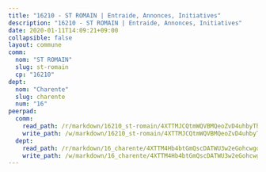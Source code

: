 ```yaml
---
title: "16210 - ST ROMAIN | Entraide, Annonces, Initiatives"
description: "16210 - ST ROMAIN | Entraide, Annonces, Initiatives"
date: 2020-01-11T14:09:21+09:00
collapsible: false
layout: commune
comm:
  nom: "ST ROMAIN"
  slug: st-romain
  cp: "16210"
dept:
  nom: "Charente"
  slug: charente
  num: "16"
peerpad:
  comm:
    read_path: /r/markdown/16210_st-romain/4XTTMJCQtmWQVBMQeoZvD4uhbyThv98Br7f7CQrFrqq5EkkKc
    write_path: /w/markdown/16210_st-romain/4XTTMJCQtmWQVBMQeoZvD4uhbyThv98Br7f7CQrFrqq5EkkKc-K3TgUBUDNMcBFfo1dHLBHCcGRpwUC4RjgVSKTeG3AcUUbNFeJHZgjM9XQSUyU62NMHVPFwfsv4R1KQGSaEHi4CqEukU6zGPNw9GUdXDrpNKoiHbHAXHJF4LnFqerpqFyVzqa4wJJ
  dept:
    read_path: /r/markdown/16_charente/4XTTM4Hb4btGmQscDATWU3w2eGohcwgqasCDtGWVahJnAEsq8
    write_path: /w/markdown/16_charente/4XTTM4Hb4btGmQscDATWU3w2eGohcwgqasCDtGWVahJnAEsq8-K3TgU9zhAjxEMbYrSr9VB24idAgS7xBryN3TjEsJmsrToRfRc8PWUu9zDXmtMXWLR7TNqZhAPJFsnJ4QbuWpLJvHpyW2q8LZxtsaakTfiMdj4HFsc11ZXzpn4aT8zYKZzSLwV1CA
---
```


